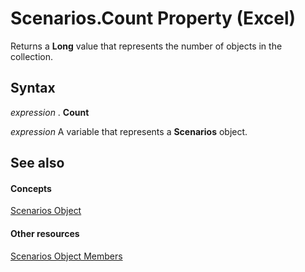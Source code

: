 
# Scenarios.Count Property (Excel)

Returns a  **Long** value that represents the number of objects in the collection.


## Syntax

 _expression_ . **Count**

 _expression_ A variable that represents a **Scenarios** object.


## See also


#### Concepts


[Scenarios Object](90d6ff4b-f329-a04c-040e-a39bb501a58b.md)
#### Other resources


[Scenarios Object Members](bd1cf3ad-3916-286e-9a22-ca2c92255c30.md)
